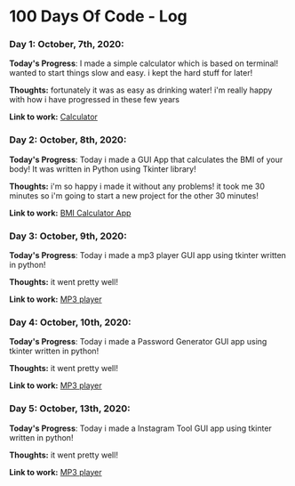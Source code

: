 # 100 Days Of Code - Log

### Day 1: October, 7th, 2020:


**Today's Progress**: I made a simple calculator which is based on terminal! wanted to start things slow and easy. i kept the hard stuff for later!

**Thoughts:** fortunately it was as easy as drinking water! i'm really happy with how i have progressed in these few years

**Link to work:** [Calculator](https://github.com/EXxZAM/100DaysOfCode/tree/master/%23Day_1)


### Day 2: October, 8th, 2020:


**Today's Progress**: Today i made a GUI App that calculates the BMI of your body! It was written in Python using Tkinter library!

**Thoughts:** i'm so happy i made it without any problems! it took me 30 minutes so i'm going to start a new project for the other 30 minutes!

**Link to work:** [BMI Calculator App](https://github.com/EXxZAM/100DaysOfCode/tree/master/%23Day_2)


### Day 3: October, 9th, 2020:


**Today's Progress**: Today i made a mp3 player GUI app using tkinter written in python!

**Thoughts:** it went pretty well!

**Link to work:** [MP3 player](https://github.com/EXxZAM/100DaysOfCode/tree/master/%23Day_3)


### Day 4: October, 10th, 2020:


**Today's Progress**: Today i made a Password Generator GUI app using tkinter written in python!

**Thoughts:** it went pretty well!

**Link to work:** [MP3 player](https://github.com/EXxZAM/100DaysOfCode/tree/master/%23Day_4)



### Day 5: October, 13th, 2020:


**Today's Progress**: Today i made a Instagram Tool GUI app using tkinter written in python!

**Thoughts:** it went pretty well!

**Link to work:** [MP3 player](https://github.com/EXxZAM/100DaysOfCode/tree/master/%23Day_5)
